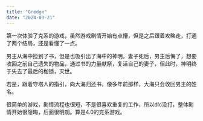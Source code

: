 ```yaml
---
title: "Gredge"
date: "2024-03-21"
---
```


第一次体验了克系的游戏，虽然游戏剧情开始有点懵，但是之后跟着攻略走，打通了两个结局，还是看懂了一点。

男主从海中捡到了书，但是也吸引出了海中的神明。妻子死后，男主后悔了，想要收回之前自己遗失的物品，通过书的力量献祭，复活自己的妻子，但此时，神明终于失去了最后的枷锁，灭世。

若是，跟着守塔人的指引，向大海归还书，像多年前那样，大海只会收回男主的姓名。

很简单的游戏，剧情流程也很短，不是很喜欢重复的工作，所以dlc没打，整体剧情开始很隐晦，后面很明朗。算是4.0的克系游戏。
